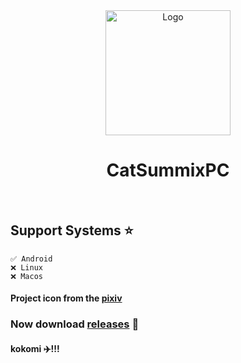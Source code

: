 <div align="center">
    <img width="200" height="200" src="application.ico" alt="Logo" style="margin: 0 auto">
    <h1>CatSummixPC</h1>
    <br>
</div>

## Support Systems ⭐

    ✅ Android 
    ❌ Linux 
    ❌ Macos 

#### Project icon from the <a target=”_blank“ href="https://www.pixiv.net/artworks/92923145">pixiv<a/>

### Now download <a href="https://github.com/xiaocheng168/CatSummix/releases">releases</a> 🫲

#### kokomi ✈️!!!
